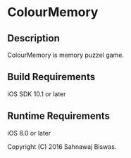 # ColourMemory

## Description

ColourMemory is memory puzzel game.

## Build Requirements

iOS SDK 10.1 or later


## Runtime Requirements

iOS 8.0 or later


Copyright (C) 2016 Sahnawaj Biswas.
